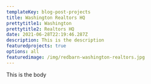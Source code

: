 ```yaml
---
templateKey: blog-post-projects
title: Washington Realtors HQ
prettytitle1: Washington
prettytitle2: Realtors HQ
date: 2021-06-28T22:19:46.287Z
description: This is the description
featuredprojects: true
options: all
featuredimage: /img/redbarn-washington-realtors.jpg
---
```


This is the body
